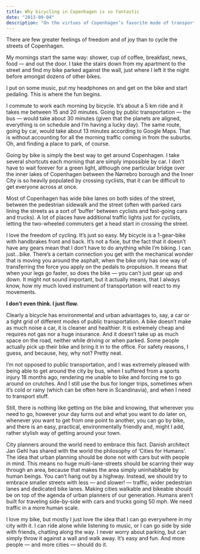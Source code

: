 ```yaml
---
title: Why bicycling in Copenhagen is so fantastic
date: "2013-09-04"
description: "On the virtues of Copenhagen’s favorite mode of transportation"
---
```


There are few greater feelings of freedom and of joy than to cycle the streets of Copenhagen.

My mornings start the same way: shower, cup of coffee, breakfast, news, food — and out the door. I take the stairs down from my apartment to the street and find my bike parked against the wall, just where I left it the night before amongst dozens of other bikes.

I put on some music, put my headphones on and get on the bike and start pedaling. This is where the fun begins.

I commute to work each morning by bicycle. It’s about a 5 km ride and it takes me between 15 and 20 minutes. Going by public transportation — the bus — would take about 30 minutes (given that the planets are aligned, everything is on schedule and I’m having a lucky day). The same route, going by car, would take about 13 minutes according to Google Maps. That is without accounting for all the morning traffic coming in from the suburbs. Oh, and finding a place to park, of course.

Going by bike is simply the best way to get around Copenhagen. I take several shortcuts each morning that are simply impossible by car. I don’t have to wait forever for a green light, although one particular bridge over the inner lakes of Copenhagen between the Nørrebro borough and the Inner City is so heavily populated by crossing cyclists, that it can be difficult to get everyone across at once.

Most of Copenhagen has wide bike lanes on both sides of the street, between the pedestrian sidewalk and the street (often with parked cars lining the streets as a sort of ‘buffer’ between cyclists and fast-going cars and trucks). A lot of places have additional traffic lights just for cyclists, letting the two-wheeled commuters get a head start in crossing the street.

I love the freedom of cycling. It’s just so easy. My bicycle is a 1-gear-bike with handbrakes front and back. It’s not a fixie, but the fact that it doesn’t have any gears mean that I don’t have to do anything while I’m biking. I can just…bike. There’s a certain connection you get with the mechanical wonder that is moving you around the asphalt, when the bike only has one way of transferring the force you apply on the pedals to propulsion. It means that when your legs go faster, so does the bike — you can’t just gear up and down. It might not sound important, but it actually means, that I always know, how my much loved instrument of transportation will react to my movements.

**I don’t even think. I just flow.**

Clearly a bicycle has environmental and urban advantages to, say, a car or a tight grid of different modes of public transportation. A bike doesn’t make as much noise a car, it is cleaner and healthier. It is extremely cheap and requires not gas nor a huge insurance. And it doesn’t take up as much space on the road, neither while driving or when parked. Some people actually pick up their bike and bring it in to the office. For safety reasons, I guess, and because, hey, why not? Pretty neat.

I’m not opposed to public transportation, and I was extremely pleased with being able to get around the city by bus, when I suffered from a sports injury 18 months ago, rendering me unable to bike and forcing me to go around on crutches. And I still use the bus for longer trips, sometimes when it’s cold or rainy (which can be often here in Scandinavia), and when I need to transport stuff.

Still, there is nothing like getting on the bike and knowing, that wherever you need to go, however your day turns out and what you want to do later on, whenever you want to get from one point to another, you can go by bike, and there is an easy, practical, environmentally friendly and, might I add, rather stylish way of getting around your town.


City planners around the world need to embrace this fact. Danish architect Jan Gehl has shared with the world the philosophy of ‘Cities for Humans’. The idea that urban planning should be done not with cars but with people in mind. This means no huge multi-lane-streets should be scarring their way through an area, because that makes the area simply uninhabitable by human beings. You can’t hang out by a highway. Instead, we should try to embrace smaller streets with less — and slower! — traffic, wider pedestrian lanes and dedicated bike lanes. Making cities walkable and bikeable should be on top of the agenda of urban planners of our generation. Humans aren’t built for traveling side-by-side with cars and trucks going 50 mph. We need traffic in a more human scale.

I love my bike, but mostly I just love the idea that I can go everywhere in my city with it. I can ride alone while listening to music, or I can go side by side with friends, chatting along the way. I never worry about parking, but can simply throw it against a wall and walk away. It’s easy and fun. And more people — and more cities — should do it.